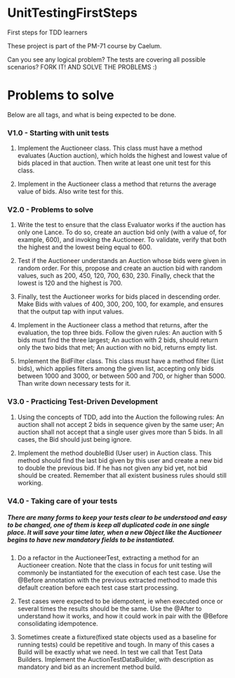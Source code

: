UnitTestingFirstSteps
=====================

First steps for TDD learners

These project is part of the PM-71 course by Caelum.

Can you see any logical problem? The tests are covering all possible scenarios? FORK IT! AND SOLVE THE PROBLEMS :)

# Problems to solve

Below are all tags, and what is being expected to be done.

### V1.0 - Starting with unit tests
1. Implement the Auctioneer class. This class must have a method evaluates (Auction auction), which holds the highest and lowest value of bids placed in that auction. Then write at least one unit test for this class.

2. Implement in the Auctioneer class a method that returns the average value of bids. Also write test for this.

### V2.0 - Problems to solve

1. Write the test to ensure that the class Evaluator works if the auction has only one Lance. To do so, create an auction bid only (with a value of, for example, 600), and invoking the Auctioneer. To validate, verify that both the highest and the lowest being equal to 600.

2. Test if the Auctioneer understands an Auction whose bids were given in random order. For this, propose and create an auction bid with random values​​, such as 200, 450, 120, 700, 630, 230. Finally, check that the lowest is 120 and the highest is 700.

3. Finally, test the Auctioneer works for bids placed in descending order. Make Bids with values ​​of 400, 300, 200, 100, for example, and ensures that the output tap with input values​​.

4. Implement in the Auctioneer class a method that returns, after the evaluation, the top three bids.  Follow the given rules: An auction with 5 bids must find the three largest; An auction with 2 bids, should return only the two bids that met; An auction with no bid, returns empty list.

5. Implement the BidFilter class. This class must have a method filter (List<Bid> bids), which applies filters among the given list, accepting only bids between 1000 and 3000, or between 500 and 700, or higher than 5000. Than write down necessary tests for it.

### V3.0 - Practicing Test-Driven Development

1. Using the concepts of TDD, add into the Auction the following rules: An auction shall not accept 2 bids in sequence given by the same user; An auction shall not accept that a single user gives more than 5 bids. In all cases, the Bid should just being ignore.

2. Implement the method doubleBid (User user) in Auction class. This method should find the last bid given by this user and create a new bid to double the previous bid. If he has not given any bid yet, not bid should be created. Remember that all existent business rules should still working.

### V4.0 - Taking care of your tests

##### There are many forms to keep your tests clear to be understood and easy to be changed, one of them is keep all duplicated code in one single place. It will save your time later, when a new Object like the Auctioneer begins to have new mandatory fields to be instantiated.

1. Do a refactor in the AuctioneerTest, extracting a method for an Auctioneer creation. Note that the class in focus for unit testing will commonly be instantiated for the execution of each test case. Use the @Before annotation with the previous extracted method to made this default creation before each test case start processing.

2. Test cases were expected to be idempotent, ie when executed once or several times the results should be the same. Use the @After to understand how it works, and how it could work in pair with the @Before consolidating idempotence.

3. Sometimes create a fixture(fixed state objects used as a baseline for running tests) could be repetitive and tough. In many of this cases a Build will be exactly what we need. In test we call that Test Data Builders. Implement the AuctionTestDataBuilder, with description as mandatory and bid as an increment method build.
